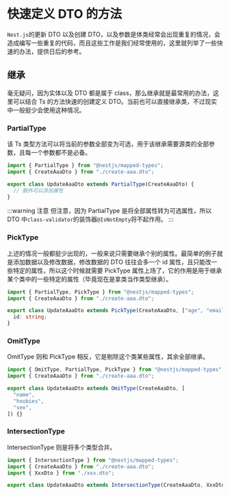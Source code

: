 # 快速定义 DTO 的方法

`Nest.js`的更新 DTO 以及创建 DTO，以及参数是体类经常会出现重复的情况，会造成编写一些重复的代码，而且这些工作是我们经常使用的，这里就列举了一些快速的办法，提供日后的参考。

## 继承

毫无疑问，因为实体以及 DTO 都是属于 class，那么继承就是最常用的办法，这里可以结合 Ts 的方法快速的创建定义 DTO。当前也可以直接继承类，不过现实中一般挺少会使用这种情况。

### PartialType

该 Ts 类型方法可以将当前的参数全部变为可选，用于该继承需要源类的全部参数，且每一个参数都不是必备。

```ts
import { PartialType } from "@nestjs/mapped-types";
import { CreateAaaDto } from "./create-aaa.dto";

export class UpdateAaaDto extends PartialType(CreateAaaDto) {
  // 额外可以添加属性
}
```

:::warning 注意
但注意，因为 PartialType 是将全部属性转为可选属性，所以 DTO 中`class-validator`的装饰器`@IsNotEmpty`将不起作用。
:::

### PickType

上述的情况一般都挺少出现的，一般来说只需要继承个别的属性。最简单的例子就是添加数据以及修改数据，修改数据的 DTO 往往会多一个 id 属性，且只能改一些特定的属性，所以这个时候就需要 PickType 属性上场了，它的作用是用于继承某个类中的一些特定的属性（毕竟现在是拿类当作类型继承）。

```ts
import { PartialType, PickType } from "@nestjs/mapped-types";
import { CreateAaaDto } from "./create-aaa.dto";

export class UpdateAaaDto extends PickType(CreateAaaDto, ["age", "email"]) {
  id: string;
}
```

### OmitType

OmitType 则和 PickType 相反，它是剔除这个类某些属性，其余全部继承。

```ts
import { OmitType, PartialType, PickType } from "@nestjs/mapped-types";
import { CreateAaaDto } from "./create-aaa.dto";

export class UpdateAaaDto extends OmitType(CreateAaaDto, [
  "name",
  "hoobies",
  "sex",
]) {}
```

### IntersectionType

IntersectionType 则是将多个类型合并。

```ts
import { IntersectionType } from "@nestjs/mapped-types";
import { CreateAaaDto } from "./create-aaa.dto";
import { XxxDto } from "./xxx.dto";

export class UpdateAaaDto extends IntersectionType(CreateAaaDto, XxxDto) {}
```
